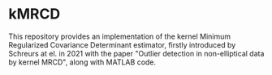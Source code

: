 # kMRCD
This repository provides an implementation of the kernel Minimum Regularized Covariance Determinant estimator, firstly introduced by Schreurs at el. in 2021 with the paper "Outlier detection in non-elliptical data by kernel MRCD", along with MATLAB code.
